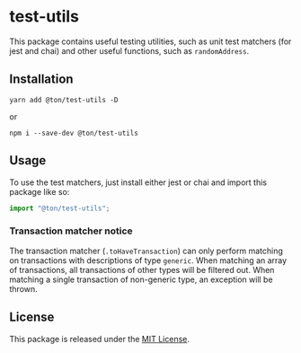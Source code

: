 # test-utils

This package contains useful testing utilities, such as unit test matchers (for jest and chai) and other useful functions, such as `randomAddress`.

## Installation

```
yarn add @ton/test-utils -D
```
or
```
npm i --save-dev @ton/test-utils
```

## Usage

To use the test matchers, just install either jest or chai and import this package like so:
```typescript
import "@ton/test-utils";
```

### Transaction matcher notice

The transaction matcher (`.toHaveTransaction`) can only perform matching on transactions with descriptions of type `generic`. When matching an array of transactions, all transactions of other types will be filtered out. When matching a single transaction of non-generic type, an exception will be thrown.

## License

This package is released under the [MIT License](LICENSE).
